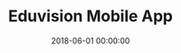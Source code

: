---
layout: inner
position: left
title: 'Eduvision Mobile App'
lead_text: 'Developed the Android app and its backend functionality.'
tags: ['MySQL', 'PHP', 'Yii 2', 'API', 'Kotlin', 'Android SDK']
featured_image: '/img/posts/eduvision-min.png'
date: 2018-06-01 00:00:00
categories: ['Backend Dev','Mobile Dev']
project_link: ''
button_icon: ''
button_text: ''
order: 17
visible: 1
company: 'Self-employed'
---